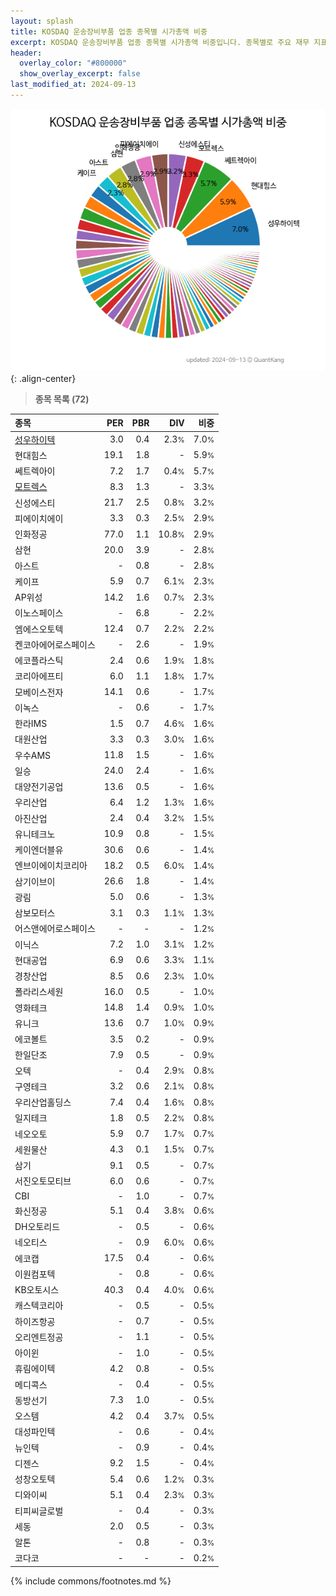 ```yaml
---
layout: splash
title: KOSDAQ 운송장비부품 업종 종목별 시가총액 비중
excerpt: KOSDAQ 운송장비부품 업종 종목별 시가총액 비중입니다. 종목별로 주요 재무 지표를 함께 표시합니다.
header:
  overlay_color: "#800000"
  show_overlay_excerpt: false
last_modified_at: 2024-09-13
---
```



![KOSDAQ 운송장비부품 업종 종목별 시가총액 비중](/stats/sector/images/kosdaq_업종_운송장비부품_종목.png){: .align-center}


> **종목 목록 (72)**<a id="list"></a>

| **종목** | **PER** | **PBR** | **DIV** | **비중** |
| :------- | ------: | ------: | ------: | -------: |
| [성우하이텍](/015750/) | 3.0 | 0.4 | 2.3<small>%</small> | 7.0<small>%</small> |
| 현대힘스 | 19.1 | 1.8 | - | 5.9<small>%</small> |
| 쎄트렉아이 | 7.2 | 1.7 | 0.4<small>%</small> | 5.7<small>%</small> |
| [모트렉스](/118990/) | 8.3 | 1.3 | - | 3.3<small>%</small> |
| 신성에스티 | 21.7 | 2.5 | 0.8<small>%</small> | 3.2<small>%</small> |
| 피에이치에이 | 3.3 | 0.3 | 2.5<small>%</small> | 2.9<small>%</small> |
| 인화정공 | 77.0 | 1.1 | 10.8<small>%</small> | 2.9<small>%</small> |
| 삼현 | 20.0 | 3.9 | - | 2.8<small>%</small> |
| 아스트 | - | 0.8 | - | 2.8<small>%</small> |
| 케이프 | 5.9 | 0.7 | 6.1<small>%</small> | 2.3<small>%</small> |
| AP위성 | 14.2 | 1.6 | 0.7<small>%</small> | 2.3<small>%</small> |
| 이노스페이스 | - | 6.8 | - | 2.2<small>%</small> |
| 엠에스오토텍 | 12.4 | 0.7 | 2.2<small>%</small> | 2.2<small>%</small> |
| 켄코아에어로스페이스 | - | 2.6 | - | 1.9<small>%</small> |
| 에코플라스틱 | 2.4 | 0.6 | 1.9<small>%</small> | 1.8<small>%</small> |
| 코리아에프티 | 6.0 | 1.1 | 1.8<small>%</small> | 1.7<small>%</small> |
| 모베이스전자 | 14.1 | 0.6 | - | 1.7<small>%</small> |
| 이녹스 | - | 0.6 | - | 1.7<small>%</small> |
| 한라IMS | 1.5 | 0.7 | 4.6<small>%</small> | 1.6<small>%</small> |
| 대원산업 | 3.3 | 0.3 | 3.0<small>%</small> | 1.6<small>%</small> |
| 우수AMS | 11.8 | 1.5 | - | 1.6<small>%</small> |
| 일승 | 24.0 | 2.4 | - | 1.6<small>%</small> |
| 대양전기공업 | 13.6 | 0.5 | - | 1.6<small>%</small> |
| 우리산업 | 6.4 | 1.2 | 1.3<small>%</small> | 1.6<small>%</small> |
| 아진산업 | 2.4 | 0.4 | 3.2<small>%</small> | 1.5<small>%</small> |
| 유니테크노 | 10.9 | 0.8 | - | 1.5<small>%</small> |
| 케이엔더블유 | 30.6 | 0.6 | - | 1.4<small>%</small> |
| 엔브이에이치코리아 | 18.2 | 0.5 | 6.0<small>%</small> | 1.4<small>%</small> |
| 삼기이브이 | 26.6 | 1.8 | - | 1.4<small>%</small> |
| 광림 | 5.0 | 0.6 | - | 1.3<small>%</small> |
| 삼보모터스 | 3.1 | 0.3 | 1.1<small>%</small> | 1.3<small>%</small> |
| 어스앤에어로스페이스 | - | - | - | 1.2<small>%</small> |
| 이닉스 | 7.2 | 1.0 | 3.1<small>%</small> | 1.2<small>%</small> |
| 현대공업 | 6.9 | 0.6 | 3.3<small>%</small> | 1.1<small>%</small> |
| 경창산업 | 8.5 | 0.6 | 2.3<small>%</small> | 1.0<small>%</small> |
| 폴라리스세원 | 16.0 | 0.5 | - | 1.0<small>%</small> |
| 영화테크 | 14.8 | 1.4 | 0.9<small>%</small> | 1.0<small>%</small> |
| 유니크 | 13.6 | 0.7 | 1.0<small>%</small> | 0.9<small>%</small> |
| 에코볼트 | 3.5 | 0.2 | - | 0.9<small>%</small> |
| 한일단조 | 7.9 | 0.5 | - | 0.9<small>%</small> |
| 오텍 | - | 0.4 | 2.9<small>%</small> | 0.8<small>%</small> |
| 구영테크 | 3.2 | 0.6 | 2.1<small>%</small> | 0.8<small>%</small> |
| 우리산업홀딩스 | 7.4 | 0.4 | 1.6<small>%</small> | 0.8<small>%</small> |
| 일지테크 | 1.8 | 0.5 | 2.2<small>%</small> | 0.8<small>%</small> |
| 네오오토 | 5.9 | 0.7 | 1.7<small>%</small> | 0.7<small>%</small> |
| 세원물산 | 4.3 | 0.1 | 1.5<small>%</small> | 0.7<small>%</small> |
| 삼기 | 9.1 | 0.5 | - | 0.7<small>%</small> |
| 서진오토모티브 | 6.0 | 0.6 | - | 0.7<small>%</small> |
| CBI | - | 1.0 | - | 0.7<small>%</small> |
| 화신정공 | 5.1 | 0.4 | 3.8<small>%</small> | 0.6<small>%</small> |
| DH오토리드 | - | 0.5 | - | 0.6<small>%</small> |
| 네오티스 | - | 0.9 | 6.0<small>%</small> | 0.6<small>%</small> |
| 에코캡 | 17.5 | 0.4 | - | 0.6<small>%</small> |
| 이원컴포텍 | - | 0.8 | - | 0.6<small>%</small> |
| KB오토시스 | 40.3 | 0.4 | 4.0<small>%</small> | 0.6<small>%</small> |
| 캐스텍코리아 | - | 0.5 | - | 0.5<small>%</small> |
| 하이즈항공 | - | 0.7 | - | 0.5<small>%</small> |
| 오리엔트정공 | - | 1.1 | - | 0.5<small>%</small> |
| 아이윈 | - | 1.0 | - | 0.5<small>%</small> |
| 휴림에이텍 | 4.2 | 0.8 | - | 0.5<small>%</small> |
| 메디콕스 | - | 0.4 | - | 0.5<small>%</small> |
| 동방선기 | 7.3 | 1.0 | - | 0.5<small>%</small> |
| 오스템 | 4.2 | 0.4 | 3.7<small>%</small> | 0.5<small>%</small> |
| 대성파인텍 | - | 0.6 | - | 0.4<small>%</small> |
| 뉴인텍 | - | 0.9 | - | 0.4<small>%</small> |
| 디젠스 | 9.2 | 1.5 | - | 0.4<small>%</small> |
| 성창오토텍 | 5.4 | 0.6 | 1.2<small>%</small> | 0.3<small>%</small> |
| 디와이씨 | 5.1 | 0.4 | 2.3<small>%</small> | 0.3<small>%</small> |
| 티피씨글로벌 | - | 0.4 | - | 0.3<small>%</small> |
| 세동 | 2.0 | 0.5 | - | 0.3<small>%</small> |
| 알톤 | - | 0.8 | - | 0.3<small>%</small> |
| 코다코 | - | - | - | 0.2<small>%</small> |

{% include commons/footnotes.md %}
